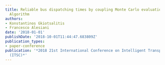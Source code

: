 ```yaml
---
title: Reliable bus dispatching times by coupling Monte Carlo evaluations with a Genetic
  Algorithm
authors:
- Konstantinos Gkiotsalitis
- Francesco Alesiani
date: '2018-01-01'
publishDate: '2018-10-01T11:44:47.683809Z'
publication_types:
- paper-conference
publication: '*2018 21st International Conference on Intelligent Transportation Systems
  (ITSC)*'
---
```

